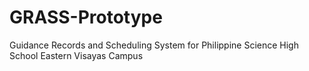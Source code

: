 # GRASS-Prototype
Guidance Records and Scheduling System for Philippine Science High School Eastern Visayas Campus
